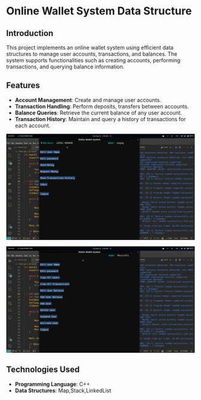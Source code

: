 

# Online Wallet System Data Structure

## Introduction

This project implements an online wallet system using efficient data structures to manage user accounts, transactions, and balances. The system supports functionalities such as creating accounts, performing transactions, and querying balance information.

## Features

- **Account Management**: Create and manage user accounts.
- **Transaction Handling**: Perform deposits, transfers between accounts.
- **Balance Queries**: Retrieve the current balance of any user account.
- **Transaction History**: Maintain and query a history of transactions for each account.


![Online Wallet System](https://github.com/MoustafaMagdy10/Online-wallet-System/blob/main/imgs/User.png)



![Online Wallet System](https://github.com/MoustafaMagdy10/Online-wallet-System/blob/main/imgs/Admin.png)


## Technologies Used

- **Programming Language**: C++
- **Data Structures**: Map,Stack,LinkedList
